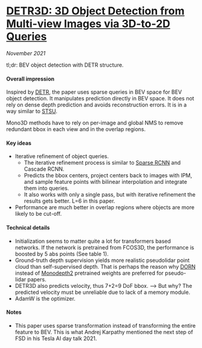 # [DETR3D: 3D Object Detection from Multi-view Images via 3D-to-2D Queries](https://arxiv.org/abs/2110.06922)

_November 2021_

tl;dr: BEV object detection with DETR structure. 

#### Overall impression
Inspired by [DETR](detr.md), the paper uses sparse queries in BEV space for BEV object detection. It manipulates prediction directly in BEV space. It does not rely on dense depth prediction and avoids reconstruction errors. It is in a way similar to [STSU](stsu.md).

Mono3D methods have to rely on per-image and global NMS to remove redundant bbox in each view and in the overlap regions.

#### Key ideas
- Iterative refinement of object queries.
	- The iterative refinement process is similar to [Sparse RCNN](sparse_rcnn.md) and Cascade RCNN. 
	- Predicts the bbox centers, project centers back to images with IPM, and sample feature points with bilinear interpolation and integrate them into queries.
	- It also works with only a single pass, but with iterative refinement the results gets better. L=6 in this paper. 
- Performance are much better in overlap regions where objects are more likely to be cut-off.

#### Technical details
- Initialization seems to matter quite a lot for transformers based networks. If the network is pretrained from FCOS3D, the performance is boosted by 5 abs points (See table 1).
- Ground-truth depth supervision yields more realistic pseudolidar point cloud than self-supervised depth. That is perhaps the reason why [DORN](dorn.md) instead of [Monodepth2](monodepth2.md) pretrained weights are preferred for pseudo-lidar papers. 
- DETR3D also predicts velocity, thus 7+2=9 DoF bbox. --> But why? The predicted velocity must be unreliable due to lack of a memory module. 
- AdamW is the optimizer. 

#### Notes
- This paper uses sparse transformation instead of transforming the entire feature to BEV. This is what Andrej Karpathy mentioned the next step of FSD in his Tesla AI day talk 2021. 

